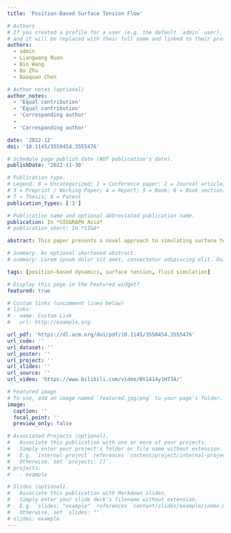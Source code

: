 ```yaml
---
title: 'Position-Based Surface Tension Flow'

# Authors
# If you created a profile for a user (e.g. the default `admin` user), write the username (folder name) here
# and it will be replaced with their full name and linked to their profile.
authors:
  - admin
  - Liangwang Ruan
  - Bin Wang
  - Bo Zhu
  - Baoquan Chen

# Author notes (optional)
author_notes:
  - 'Equal contribution'
  - 'Equal contribution'
  - 'Corresponding author'
  - 
  - 'Corresponding author'

date: '2022-12'
doi: '10.1145/3550454.3555476'

# Schedule page publish date (NOT publication's date).
publishDate: '2022-11-30'

# Publication type.
# Legend: 0 = Uncategorized; 1 = Conference paper; 2 = Journal article;
# 3 = Preprint / Working Paper; 4 = Report; 5 = Book; 6 = Book section;
# 7 = Thesis; 8 = Patent
publication_types: ['1']

# Publication name and optional abbreviated publication name.
publication: In *SIGGRAPH Asia*
# publication_short: In *SIGA*

abstract: This paper presents a novel approach to simulating surface tension flow within a position-based dynamics (PBD) framework. We enhance the conventional PBD fluid method in terms of its surface representation and constraint enforcement to furnish support for the simulation of interfacial phenomena driven by strong surface tension and contact dynamics. The key component of our framework is an on-the-fly local meshing algorithm to build the local geometry around each surface particle. Based on this local mesh structure, we devise novel surface constraints that can be integrated seamlessly into a PBD framework to model strong surface tension effects. We demonstrate the efficacy of our approach by simulating a multitude of surface tension flow examples exhibiting intricate interfacial dynamics of films and drops, which were all infeasible for a traditional PBD method.

# Summary. An optional shortened abstract.
# summary: Lorem ipsum dolor sit amet, consectetur adipiscing elit. Duis posuere tellus ac convallis placerat. Proin tincidunt magna sed ex sollicitudin condimentum.

tags: [position-based dynamics, surface tension, fluid simulation]

# Display this page in the Featured widget?
featured: true

# Custom links (uncomment lines below)
# links:
# - name: Custom Link
#   url: http://example.org

url_pdf: 'https://dl.acm.org/doi/pdf/10.1145/3550454.3555476'
url_code: ''
url_dataset: ''
url_poster: ''
url_project: ''
url_slides: ''
url_source: ''
url_video: 'https://www.bilibili.com/video/BV1414y1H734/'

# Featured image
# To use, add an image named `featured.jpg/png` to your page's folder.
image:
  caption: ''
  focal_point: ''
  preview_only: false

# Associated Projects (optional).
#   Associate this publication with one or more of your projects.
#   Simply enter your project's folder or file name without extension.
#   E.g. `internal-project` references `content/project/internal-project/index.md`.
#   Otherwise, set `projects: []`.
# projects:
#   - example

# Slides (optional).
#   Associate this publication with Markdown slides.
#   Simply enter your slide deck's filename without extension.
#   E.g. `slides: "example"` references `content/slides/example/index.md`.
#   Otherwise, set `slides: ""`.
# slides: example
---
```


<!-- {{% callout note %}}
Click the _Cite_ button above to demo the feature to enable visitors to import publication metadata into their reference management software.
{{% /callout %}} -->

<!-- {{% callout note %}}
Create your slides in Markdown - click the _Slides_ button to check out the example.
{{% /callout %}} -->

<!-- Supplementary notes can be added here, including [code, math, and images](https://wowchemy.com/docs/writing-markdown-latex/). -->
